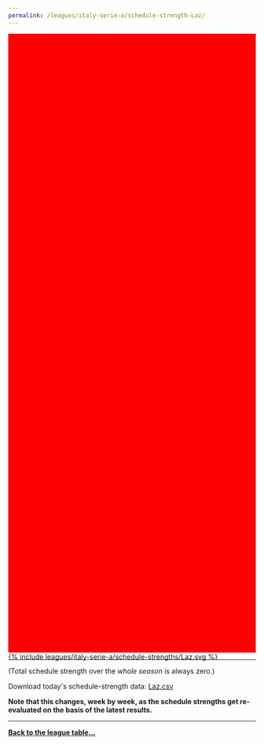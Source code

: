 ```yaml
---
permalink: /leagues/italy-serie-a/schedule-strength-Laz/
---
```


<style>
.svg-wrap {
    background-color:red;
    height:0;
    padding-top:250%; /* 350px/550px */
    position: relative;
}

svg {
    background-color: white;
    height: 100%;
    display:block;
    width: 100%;
    position: absolute;
    top:0;
    left:0;
}
</style>


<div class="svg-wrap">
{% include leagues/italy-serie-a/schedule-strengths/Laz.svg %}
</div>

-----

(Total schedule strength over the *whole season* is always zero.)


Download today's schedule-strength data: [Laz.csv](/assets/leagues/italy-serie-a/2019/schedule-strengths/Laz.csv)

**Note that this changes, week by week, as the schedule strengths get re-evaluated on the
basis of the latest results.**

-----

[**Back to the league table...**](/leagues/italy-serie-a)


